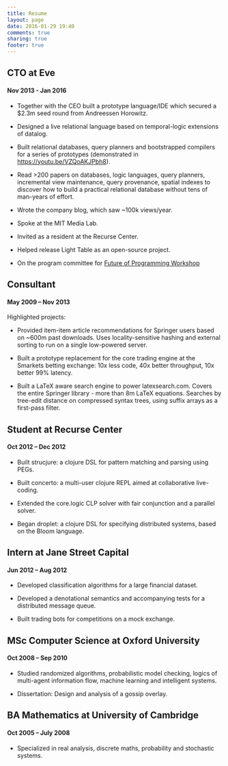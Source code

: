 ```yaml
---
title: Resume
layout: page
date: 2016-01-29 19:40
comments: true
sharing: true
footer: true
---
```


## CTO at Eve

#### Nov 2013 - Jan 2016

* Together with the CEO built a prototype language/IDE which secured a $2.3m seed round from Andreessen Horowitz.

* Designed a live relational language based on temporal-logic extensions of datalog.

* Built relational databases, query planners and bootstrapped compilers for a series of prototypes (demonstrated in https://youtu.be/VZQoAKJPbh8).

* Read >200 papers on databases, logic languages, query planners, incremental view maintenance, query provenance, spatial indexes to discover how to build a practical relational database without tens of man-years of effort.

* Wrote the company blog, which saw ~100k views/year.

* Spoke at the MIT Media Lab.

* Invited as a resident at the Recurse Center.

* Helped release Light Table as an open-source project.

* On the program committee for [Future of Programming Workshop](http://www.future-programming.org/2015/call.html)

## Consultant

#### May 2009 – Nov 2013

Highlighted projects:

* Provided item-item article recommendations for Springer users based on ~600m past downloads. Uses locality-sensitive hashing and external sorting to run on a single low-powered server.

* Built a prototype replacement for the core trading engine at the Smarkets betting exchange: 10x less code, 40x better throughput, 10x better 99% latency.

* Built a LaTeX aware search engine to power latexsearch.com. Covers the entire Springer library - more than 8m LaTeX equations. Searches by tree-edit distance on compressed syntax trees, using suffix arrays as a first-pass filter.

## Student at Recurse Center

#### Oct 2012 – Dec 2012

* Built strucjure: a clojure DSL for pattern matching and parsing using PEGs.

* Built concerto: a multi-user clojure REPL aimed at collaborative live-coding.

* Extended the core.logic CLP solver with fair conjunction and a parallel solver.

* Began droplet: a clojure DSL for specifying distributed systems, based on the Bloom language.

## Intern at Jane Street Capital

#### Jun 2012 – Aug 2012

* Developed classification algorithms for a large financial dataset.

* Developed a denotational semantics and accompanying tests for a distributed message queue.

* Built trading bots for competitions on a mock exchange.

## MSc Computer Science at Oxford University

#### Oct 2008 – Sep 2010

* Studied randomized algorithms, probabilistic model checking, logics of multi-agent information flow, machine learning and intelligent systems.

* Dissertation: Design and analysis of a gossip overlay.

## BA Mathematics at University of Cambridge

#### Oct 2005 – July 2008

* Specialized in real analysis, discrete maths, probability and stochastic systems.
